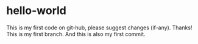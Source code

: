 # hello-world
This is my first code on git-hub, please suggest changes (if-any). Thanks!
This is my first branch. And this is also my first commit.
